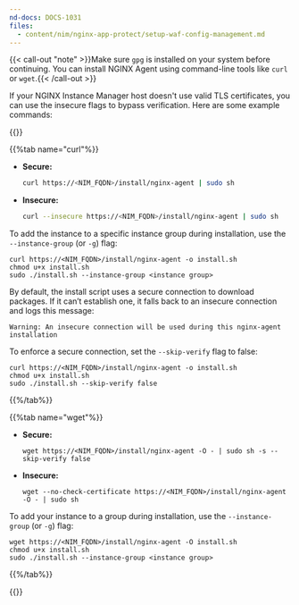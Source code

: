 ```yaml
---
nd-docs: DOCS-1031
files:
  - content/nim/nginx-app-protect/setup-waf-config-management.md
---
```


{{< call-out "note" >}}Make sure `gpg` is installed on your system before continuing. You can install NGINX Agent using command-line tools like `curl` or `wget`.{{< /call-out >}}

If your NGINX Instance Manager host doesn't use valid TLS certificates, you can use the insecure flags to bypass verification. Here are some example commands:

{{<tabs name="install-agent-api">}}

{{%tab name="curl"%}}

- **Secure:**

  ```bash
  curl https://<NIM_FQDN>/install/nginx-agent | sudo sh
  ```

- **Insecure:**

  ```bash
  curl --insecure https://<NIM_FQDN>/install/nginx-agent | sudo sh
  ```

To add the instance to a specific instance group during installation, use the `--instance-group` (or `-g`) flag:

```shell
curl https://<NIM_FQDN>/install/nginx-agent -o install.sh
chmod u+x install.sh
sudo ./install.sh --instance-group <instance group>
```

By default, the install script uses a secure connection to download packages. If it can’t establish one, it falls back to an insecure connection and logs this message:

```text
Warning: An insecure connection will be used during this nginx-agent installation
```

To enforce a secure connection, set the `--skip-verify` flag to false:

```shell
curl https://<NIM_FQDN>/install/nginx-agent -o install.sh
chmod u+x install.sh
sudo ./install.sh --skip-verify false
```

{{%/tab%}}

{{%tab name="wget"%}}

- **Secure:**

  ```shell
  wget https://<NIM_FQDN>/install/nginx-agent -O - | sudo sh -s --skip-verify false
  ```

- **Insecure:**

  ```shell
  wget --no-check-certificate https://<NIM_FQDN>/install/nginx-agent -O - | sudo sh
  ```

To add your instance to a group during installation, use the `--instance-group` (or `-g`) flag:

```shell
wget https://<NIM_FQDN>/install/nginx-agent -O install.sh
chmod u+x install.sh
sudo ./install.sh --instance-group <instance group>
```

{{%/tab%}}

{{</tabs>}}
